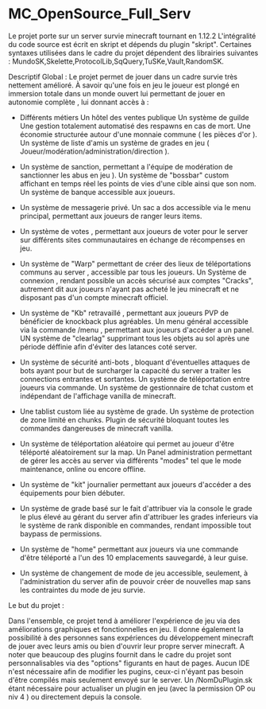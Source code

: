   # MC_OpenSource_Full_Serv

  Le projet porte sur un server survie minecraft tournant en 1.12.2 L'intégralité du code source est écrit en skript et dépends du plugin "skript".
  Certaines syntaxes utilisées dans le cadre du projet dépendent des librairies suivantes : MundoSK,Skelette,ProtocolLib,SqQuery,TuSKe,Vault,RandomSK.



   Descriptif Global : Le projet permet de jouer dans un cadre survie très nettement amélioré. À savoir qu'une fois en jeu le joueur est plongé en immersion totale        dans un monde ouvert lui permettant de jouer en autonomie complète , lui donnant accès à :

  - Différents métiers Un hôtel des ventes publique Un système de guilde Une gestion totalement automatisé des respawns en cas de mort. Une économie structurée autour     d'une monnaie commune ( les pièces d'or ). Un système de liste d'amis un système de grades en jeu ( Joueur/modération/administration/direction ).

  - Un système de sanction, permettant a l'équipe de modération de sanctionner les abus en jeu ). Un système de "bossbar" custom affichant en temps réel les points de     vies d'une cible ainsi que son nom. Un système de banque accessible aux joueurs.

  - Un système de messagerie privé. Un sac a dos accessible via le menu principal, permettant aux joueurs de ranger leurs items.
 
  - Un système de votes , permettant aux joueurs de voter pour le server sur différents sites communautaires en échange de récompenses en jeu.
 
  - Un système de "Warp" permettant de créer des lieux de téléportations communs au server , accessible par tous les joueurs. Un Système de connexion , rendant             possible un accès sécurisé aux comptes "Cracks", autrement dit aux joueurs n'ayant pas acheté le jeu minecraft et ne disposant pas d'un compte minecraft               officiel.
 
  - Un système de "Kb" retravaillé , permettant aux joueurs PVP de bénéficier de knockback plus agréables. Un menu général accessible via la commande /menu ,              permettant aux joueurs d'accéder a un panel. UN système de "clearlag" supprimant tous les objets au sol après une période déffinie afin d'éviter des latances coté      server.
 
  - Un système de sécurité anti-bots , bloquant d'éventuelles attaques de bots ayant pour but de surcharger la capacité du server a traiter les connections entrantes      et sortantes. Un système de téléportation entre joueurs via commande. Un système de gestionnaire de tchat custom et indépendant de l'affichage vanilla de              minecraft.
 
  - Une tablist custom liée au système de grade. Un système de protection de zone limité en chunks. Plugin de sécurité bloquant toutes les commandes dangereuses de         minecraft vanilla.
 
  - Un système de téléportation aléatoire qui permet au joueur d'être téléporté aléatoirement sur la map. Un Panel administration permettant de gérer les accès au         server via différents "modes" tel que le mode maintenance, online ou encore offline.
 
  - Un système de "kit" journalier permettant aux joueurs d'accéder a des équipements pour bien débuter.
 
  - Un système de grade basé sur le fait d'attribuer via la console le grade le plus élevé au gérant du server afin d'attribuer les grades inferieurs via le système de     rank disponible en commandes, rendant impossible tout baypass de permissions.
 
  - Un système de "home" permettant aux joueurs via une commande d'être téléporté a l'un des 10 emplacements sauvegardé, à leur guise.
 
  - Un système de changement de mode de jeu accessible, seulement, à l'administration du server afin de pouvoir créer de nouvelles map sans les contraintes du mode de    jeu survie.
 
 
  Le but du projet :

  Dans l'ensemble, ce projet tend à améliorer l'expérience de jeu via des améliorations graphiques et fonctionnelles en jeu.
  Il donne également la possibilité à des personnes sans expériences du développement minecraft de jouer avec leurs amis ou bien d'ouvrir leur propre server minecraft.
  A noter que beaucoup des plugins fournit dans le cadre du projet sont personnalisables via des "options" figurants en haut de pages.
  Aucun IDE n'est nécessaire afin de modifier les pugins, ceux-ci n'éyant pas besoin d'être compilés mais seulement envoyé sur le server.
  Un /NomDuPlugin.sk étant nécessaire pour actualiser un plugin en jeu (avec la permission OP ou niv 4 ) ou directement depuis la console.
